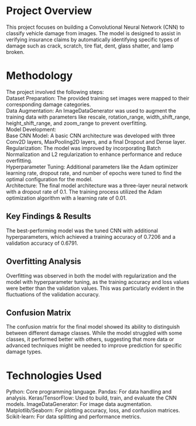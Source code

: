 # Project Overview
This project focuses on building a Convolutional Neural Network (CNN) to classify vehicle damage from images. The model is designed to assist in verifying insurance claims by automatically identifying specific types of damage such as crack, scratch, tire flat, dent, glass shatter, and lamp broken.

# Methodology
The project involved the following steps:  
Dataset Preparation: The provided training set images were mapped to their corresponding damage categories.  
Data Augmentation: An ImageDataGenerator was used to augment the training data with parameters like rescale, rotation_range, width_shift_range, height_shift_range, and zoom_range to prevent overfitting.  
Model Development:  
Base CNN Model: A basic CNN architecture was developed with three Conv2D layers, MaxPooling2D layers, and a final Dropout and Dense layer.  
Regularization: The model was improved by incorporating Batch Normalization and L2 regularization to enhance performance and reduce overfitting.  
Hyperparameter Tuning: Additional parameters like the Adam optimizer learning rate, dropout rate, and number of epochs were tuned to find the optimal configuration for the model.  
Architecture: The final model architecture was a three-layer neural network with a dropout rate of 0.1. The training process utilized the Adam optimization algorithm with a learning rate of 0.01.  

## Key Findings & Results
The best-performing model was the tuned CNN with additional hyperparameters, which achieved a training accuracy of 0.7206 and a validation accuracy of 0.6791.

## Overfitting Analysis
Overfitting was observed in both the model with regularization and the model with hyperparameter tuning, as the training accuracy and loss values were better than the validation values. This was particularly evident in the fluctuations of the validation accuracy.

## Confusion Matrix
The confusion matrix for the final model showed its ability to distinguish between different damage classes. While the model struggled with some classes, it performed better with others, suggesting that more data or advanced techniques might be needed to improve prediction for specific damage types.

# Technologies Used
Python: Core programming language.
Pandas: For data handling and analysis.
Keras/TensorFlow: Used to build, train, and evaluate the CNN models.
ImageDataGenerator: For image data augmentation.
Matplotlib/Seaborn: For plotting accuracy, loss, and confusion matrices.
Scikit-learn: For data splitting and performance metrics.
